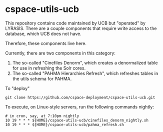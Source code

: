 # cspace-utils-ucb

This repository contains code maintained by UCB but
"operated" by LYRASIS. There are a couple components that
require write access to the database, which UCB does not have.

Therefore, these components live here.

Currently, there are two components in this category:
1. The so-called "Cinefiles Denorm", which creates a denormalized table for use in refreshing the Solr cores.
2. The so-called "PAHMA Hierarchies Refresh", which refreshes tables in the utils schema for PAHMA.

To "deploy"

```
git clone https://github.com/cspace-deployment/cspace-utils-ucb.git
```

To execute, on Linux-style servers, run the following commands nightly:

```
# in cron, say, at 7:10pm nightly
10 19 * * * ${HOME}/cspace-utils-ucb/cinefiles_denorm_nightly.sh
10 19 * * * ${HOME}/cspace-utils-ucb/pahma_refresh.sh
```